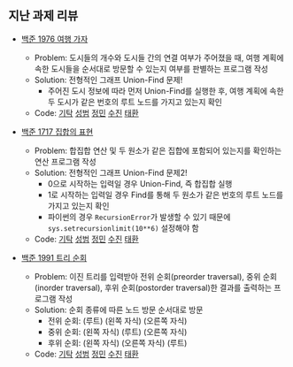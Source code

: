 ## 지난 과제 리뷰

- [백준 1976 여행 가자](https://www.acmicpc.net/problem/1976)
  - Problem: 도시들의 개수와 도시들 간의 연결 여부가 주어졌을 때, 여행 계획에 속한 도시들을 순서대로 방문할 수 있는지 여부를 판별하는 프로그램 작성
  - Solution: 전형적인 그래프 Union-Find 문제!        
    - 주어진 도시 정보에 따라 먼저 Union-Find를 실행한 후, 여행 계획에 속한 두 도시가 같은 번호의 루트 노드를 가지고 있는지 확인
  - Code: [기탁](https://github.com/gitak/Algorithm_Study/blob/master/DP/Back1976.java) [성범](https://github.com/KvngSungBum/CodingTest/blob/master/src/BaekJoon4/Trip_1976.java) [정민](https://github.com/ZenithOfApex/xonmin/blob/master/pythonProject/unionFind/goTrip.py) [수진](https://github.com/ZenithOfApex/suzan/blob/master/BOJ/%5BGraph%5D1976.py) [태환]()

- [백준 1717 집합의 표현](https://www.acmicpc.net/problem/1717)
  - Problem: 합집합 연산 및 두 원소가 같은 집합에 포함되어 있는지를 확인하는 연산 프로그램 작성
  - Solution: 전형적인 그래프 Union-Find 문제2!    
    - 0으로 시작하는 입력일 경우 Union-Find, 즉 합집합 실행
    - 1로 시작하는 입력일 경우 Find를 통해 두 원소가 같은 번호의 루트 노드를 가지고 있는지 확인 
    - 파이썬의 경우 `RecursionError`가 발생할 수 있기 때문에 `sys.setrecursionlimit(10**6)` 설정해야 함
  - Code: [기탁](https://github.com/gitak/Algorithm_Study/blob/master/Math/Back1717.java) [성범](https://github.com/KvngSungBum/CodingTest/blob/master/src/BaekJoon4/SetExpression_1717.java) [정민](https://github.com/ZenithOfApex/xonmin/blob/master/pythonProject/unionFind/representationSet_Q1717.py) [수진](https://github.com/ZenithOfApex/suzan/blob/master/BOJ/%5BGraph%5D1717.py) [태환]()

- [백준 1991 트리 순회](https://www.acmicpc.net/problem/1991)
  - Problem: 이진 트리를 입력받아 전위 순회(preorder traversal), 중위 순회(inorder traversal), 후위 순회(postorder traversal)한 결과를 출력하는 프로그램 작성
  - Solution: 순회 종류에 따른 노드 방문 순서대로 방문        
    - 전위 순회: (루트) (왼쪽 자식) (오른쪽 자식)
    - 중위 순회: (왼쪽 자식) (루트) (오른쪽 자식)
    - 후위 순회: (왼쪽 자식) (오른쪽 자식) (루트)
  - Code: [기탁](https://github.com/gitak/Algorithm_Study/blob/master/Graph/Back1991.java) [성범](https://github.com/KvngSungBum/CodingTest/blob/master/src/BaekJoon5/TreeTraverse_1991.java) [정민](https://github.com/ZenithOfApex/xonmin/blob/master/pythonProject/tree/treeOrder.py) [수진]() [태환]()
